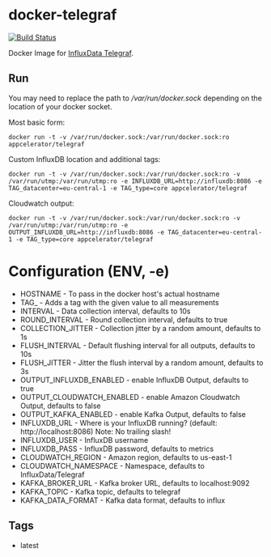 # docker-telegraf

[![Build Status](http://drone.amp.appcelerator.io:8000/api/badges/appcelerator/docker-telegraf/status.svg)](http://drone.amp.appcelerator.io:8000/appcelerator/docker-telegraf)

Docker Image for [InfluxData Telegraf](https://influxdata.com/time-series-platform/telegraf/).

## Run

You may need to replace the path to */var/run/docker.sock* depending on the location of your docker socket.

Most basic form:
```
docker run -t -v /var/run/docker.sock:/var/run/docker.sock:ro appcelerator/telegraf
```

Custom InfluxDB location and additional tags:
```
docker run -t -v /var/run/docker.sock:/var/run/docker.sock:ro -v /var/run/utmp:/var/run/utmp:ro -e INFLUXDB_URL=http://influxdb:8086 -e TAG_datacenter=eu-central-1 -e TAG_type=core appcelerator/telegraf
```

Cloudwatch output:
```
docker run -t -v /var/run/docker.sock:/var/run/docker.sock:ro -v /var/run/utmp:/var/run/utmp:ro -e OUTPUT_INFLUXDB_URL=http://influxdb:8086 -e TAG_datacenter=eu-central-1 -e TAG_type=core appcelerator/telegraf
```

# Configuration (ENV, -e)
- HOSTNAME - To pass in the docker host's actual hostname
- TAG_<name> - Adds a tag with the given value to all measurements
- INTERVAL - Data collection interval, defaults to 10s
- ROUND_INTERVAL - Round collection interval, defaults to true
- COLLECTION_JITTER - Collection jitter by a random amount, defaults to 1s
- FLUSH_INTERVAL - Default flushing interval for all outputs, defaults to 10s
- FLUSH_JITTER - Jitter the flush interval by a random amount, defaults to 3s
- OUTPUT_INFLUXDB_ENABLED - enable InfluxDB Output, defaults to true
- OUTPUT_CLOUDWATCH_ENABLED - enable Amazon Cloudwatch Output, defaults to false
- OUTPUT_KAFKA_ENABLED - enable Kafka Output, defaults to false
- INFLUXDB_URL - Where is your InfluxDB running? (default: http://localhost:8086) Note: No trailing slash!
- INFLUXDB_USER - InfluxDB username
- INFLUXDB_PASS - InfluxDB password, defaults to metrics
- CLOUDWATCH_REGION - Amazon region, defaults to us-east-1
- CLOUDWATCH_NAMESPACE - Namespace, defaults to InfluxData/Telegraf
- KAFKA_BROKER_URL - Kafka broker URL, defaults to localhost:9092
- KAFKA_TOPIC - Kafka topic, defaults to telegraf
- KAFKA_DATA_FORMAT - Kafka data format, defaults to influx

## Tags

- latest
